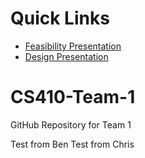 # Quick Links
* [Feasibility Presentation](https://docs.google.com/presentation/d/1pceJ6qZe2GA25JpFBzFsO0n88fD4_5eWlGTVOZellW0/edit?usp=sharing)
* [Design Presentation](https://docs.google.com/presentation/d/17bpIjMcMyk5Nl0SVD_szqjNZxAqsYtIqi-Kw5UUj7D8/edit#slide=id.g314af015a4a_0_10)

# CS410-Team-1
GitHub Repository for Team 1

Test from Ben 
Test from Chris
